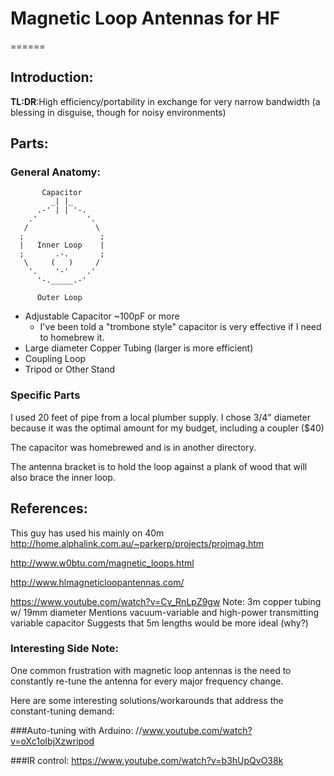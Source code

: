 # Magnetic Loop Antennas for HF
======

## Introduction:

**TL:DR**:High efficiency/portability in exchange for very narrow bandwidth (a blessing in disguise, though for noisy environments)

## Parts:

### General Anatomy:

           Capacitor
             _| |_
          .-' | | '-.
        .'           '.
       /               \
      ;                 ;
      |   Inner Loop    |
      ;       .-.       ;
       \     (   )     /
        '.    '-'    .'
          '-._____.-'
  
          Outer Loop

* Adjustable Capacitor ~100pF or more
  * I've been told a "trombone style" capacitor is very effective if I need
    to homebrew it.
* Large diameter Copper Tubing (larger is more efficient)
* Coupling Loop
* Tripod or Other Stand

### Specific Parts

I used 20 feet of pipe from a local plumber supply. I chose 3/4" diameter
because it was the optimal amount for my budget, including a coupler ($40)

The capacitor was homebrewed and is in another directory.

The antenna bracket is to hold the loop against a plank of wood that will also
brace the inner loop.

## References:

This guy has used his mainly on 40m
http://home.alphalink.com.au/~parkerp/projects/projmag.htm

http://www.w0btu.com/magnetic_loops.html

http://www.hlmagneticloopantennas.com/

https://www.youtube.com/watch?v=Cv_RnLpZ9gw
Note:
  3m copper tubing w/ 19mm diameter
  Mentions vacuum-variable and high-power transmitting variable capacitor
  Suggests that 5m lengths would be more ideal (why?)
  


### Interesting Side Note:
One common frustration with magnetic loop antennas is the need to constantly
re-tune the antenna for every major frequency change.

Here are some interesting solutions/workarounds that address the
constant-tuning demand:

###Auto-tuning with Arduino:
//www.youtube.com/watch?v=oXc1oIbjXzwripod

###IR control:
https://www.youtube.com/watch?v=b3hUpQvO38k
